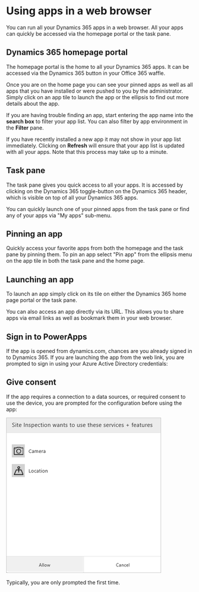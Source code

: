 <properties
    pageTitle="Use apps in a web browser | Microsoft PowerApps"
    description="Walkthrough of how to use spps in the web browser"
    services=""
    suite="powerapps"
    documentationCenter="na"
    authors="fikaradz"
    manager="erikre"
    editor=""
    tags=""
 />
<tags
    ms.service="powerapps"
    ms.devlang="na"
    ms.topic="article"
    ms.tgt_pltfrm="na"
    ms.workload="na"
    ms.date="10/12/2016"
    ms.author="fikaradz"/>

# Using apps in a web browser #
You can run all your Dynamics 365 apps in a web browser. All your apps can quickly be accessed via the homepage portal or the task pane.

## Dynamics 365 homepage portal ##

The homepage portal is the home to all your Dynamics 365 apps.  It can be accessed via the Dynamics 365 button in your Office 365 waffle.  

Once you are on the home page you can see your pinned apps as well as all apps that you have installed or were pushed to you by the administrator. Simply click on an app tile to launch the app or the ellipsis to find out more details about the app.

If you are having trouble finding an app, start entering the app name into the **search box** to filter your app list.  You can also filter by app environment in the **Filter** pane.

If you have recently installed a new app it may not show in your app list immediately.  Clicking on **Refresh** will ensure that your app list is updated with all your apps.  Note that this process may take up to a minute.

## Task pane ##

The task pane gives you quick access to all your apps.  It is accessed by clicking on the Dynamics 365 toggle-button on the Dynamics 365 header, which is visible on top of all your Dynamics 365 apps.

You can quickly launch one of your pinned apps from the task pane or find any of your apps via "My apps" sub-menu.


## Pinning an app ##

Quickly access your favorite apps from both the homepage and the task pane by pinning them.  To pin an app select "Pin app" from the ellipsis menu on the app tile in both the task pane and the home page.

## Launching an app ##
To launch an app simply click on its tile on either the Dynamics 365 home page portal or the task pane.

You can also access an app directly via its URL.  This allows you to share apps via email links as well as bookmark them in your web browser.

## Sign in to PowerApps ##
If the app is opened from dynamics.com, chances are you already signed in to Dynamics 365. If you are launching the app from the web link, you are prompted to sign in using your Azure Active Directory credentials:  



## Give consent ##
If the app requires a connection to a data sources, or required consent to use the device, you are prompted for the configuration before using the app:  

![Connection](./media/run-app-browser/app-connection.png)

Typically, you are only prompted the first time.
